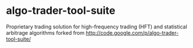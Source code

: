 algo-trader-tool-suite
======================

Proprietary trading solution for high-frequency trading (HFT) and statistical arbitrage algorithms
forked from http://code.google.com/p/algo-trader-tool-suite/
